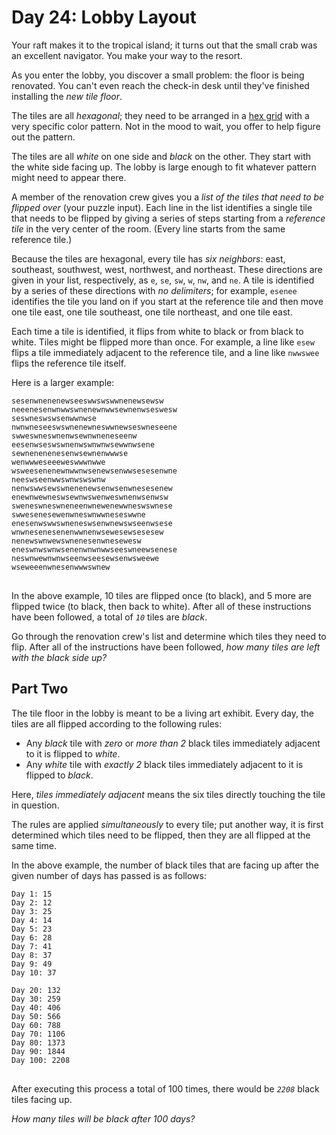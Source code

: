 # Day 24: Lobby Layout

Your raft makes it to the tropical island; it turns out that the small crab was an excellent navigator. You make your way to the resort.

As you enter the lobby, you discover a small problem: the floor is being renovated. You can't even reach the check-in desk until they've finished installing the <em>new tile floor</em>.

The tiles are all <em>hexagonal</em>; they need to be arranged in a [hex grid](https://en.wikipedia.org/wiki/Hexagonal_tiling) with a very specific color pattern. Not in the mood to wait, you offer to help figure out the pattern.

The tiles are all <em>white</em> on one side and <em>black</em> on the other. They start with the white side facing up. The lobby is large enough to fit whatever pattern might need to appear there.

A member of the renovation crew gives you a <em>list of the tiles that need to be flipped over</em> (your puzzle input). Each line in the list identifies a single tile that needs to be flipped by giving a series of steps starting from a <em>reference tile</em> in the very center of the room. (Every line starts from the same reference tile.)

Because the tiles are hexagonal, every tile has <em>six neighbors</em>: east, southeast, southwest, west, northwest, and northeast. These directions are given in your list, respectively, as <code>e</code>, <code>se</code>, <code>sw</code>, <code>w</code>, <code>nw</code>, and <code>ne</code>. A tile is identified by a series of these directions with <em>no delimiters</em>; for example, <code>esenee</code> identifies the tile you land on if you start at the reference tile and then move one tile east, one tile southeast, one tile northeast, and one tile east.

Each time a tile is identified, it flips from white to black or from black to white. Tiles might be flipped more than once. For example, a line like <code>esew</code> flips a tile immediately adjacent to the reference tile, and a line like <code>nwwswee</code> flips the reference tile itself.

Here is a larger example:

<pre>
<code>sesenwnenenewseeswwswswwnenewsewsw
neeenesenwnwwswnenewnwwsewnenwseswesw
seswneswswsenwwnwse
nwnwneseeswswnenewneswwnewseswneseene
swweswneswnenwsewnwneneseenw
eesenwseswswnenwswnwnwsewwnwsene
sewnenenenesenwsewnenwwwse
wenwwweseeeweswwwnwwe
wsweesenenewnwwnwsenewsenwwsesesenwne
neeswseenwwswnwswswnw
nenwswwsewswnenenewsenwsenwnesesenew
enewnwewneswsewnwswenweswnenwsenwsw
sweneswneswneneenwnewenewwneswswnese
swwesenesewenwneswnwwneseswwne
enesenwswwswneneswsenwnewswseenwsese
wnwnesenesenenwwnenwsewesewsesesew
nenewswnwewswnenesenwnesewesw
eneswnwswnwsenenwnwnwwseeswneewsenese
neswnwewnwnwseenwseesewsenwsweewe
wseweeenwnesenwwwswnew
</code>
</pre>

In the above example, 10 tiles are flipped once (to black), and 5 more are flipped twice (to black, then back to white). After all of these instructions have been followed, a total of <em><code>10</code></em> tiles are <em>black</em>.

Go through the renovation crew's list and determine which tiles they need to flip. After all of the instructions have been followed, <em>how many tiles are left with the black side up?</em>

## Part Two

The tile floor in the lobby is meant to be a living art exhibit. Every day, the tiles are all flipped according to the following rules:

- Any <em>black</em> tile with <em>zero</em> or <em>more than 2</em> black tiles immediately adjacent to it is flipped to <em>white</em>.
- Any <em>white</em> tile with <em>exactly 2</em> black tiles immediately adjacent to it is flipped to <em>black</em>.

Here, <em>tiles immediately adjacent</em> means the six tiles directly touching the tile in question.

The rules are applied <em>simultaneously</em> to every tile; put another way, it is first determined which tiles need to be flipped, then they are all flipped at the same time.

In the above example, the number of black tiles that are facing up after the given number of days has passed is as follows:

<pre>
<code>Day 1: 15
Day 2: 12
Day 3: 25
Day 4: 14
Day 5: 23
Day 6: 28
Day 7: 41
Day 8: 37
Day 9: 49
Day 10: 37

Day 20: 132
Day 30: 259
Day 40: 406
Day 50: 566
Day 60: 788
Day 70: 1106
Day 80: 1373
Day 90: 1844
Day 100: 2208
</code>
</pre>

After executing this process a total of 100 times, there would be <em><code>2208</code></em> black tiles facing up.

<em>How many tiles will be black after 100 days?</em>
